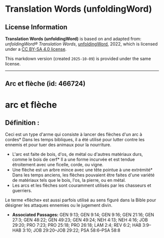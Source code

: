 # Translation Words (unfoldingWord)

## License Information

**Translation Words (unfoldingWord)** is based on and adapted from: _unfoldingWord® Translation Words_, [unfoldingWord](https://unfoldingword.org/utw), 2022, which is licensed under a [CC BY-SA 4.0 license](https://creativecommons.org/licenses/by-sa/4.0/legalcode.en).

This markdown version (created `2025-10-09`) is provided under the same license.



--------------------------------

## Arc et flèche (id: 466724)

arc et flèche
=============

Définition :
------------

Ceci est un type d'arme qui consiste à lancer des flèches d'un arc à cordes\* Dans les temps bibliques, il a été utilisé pour lutter contre les ennemis et pour tuer des animaux pour la nourriture.

* L'arc est faite de bois, d'os, de métal ou d'autres matériaux durs, comme le bois de cerf\* Il a une forme incurvée et est tendue étroitement avec une ficelle, corde, ou vigne.
* Une flèche est un arbre mince avec une tête pointue à une extrémité\* Dans les temps anciens, les flèches pouvaient être faites d'une variété de matériaux tels que le bois, l'os, la pierre, ou en métal.
* Les arcs et les flèches sont couramment utilisés par les chasseurs et guerriers.

Le terme «flèche» est aussi parfois utilisé au sens figuré dans la Bible pour désigner les attaques ennemies ou le jugement divin.

* **Associated Passages:** GEN 9:13; GEN 9:14; GEN 9:16; GEN 21:16; GEN 27:3; GEN 48:22; GEN 49:23; GEN 49:24; NEH 4:13; NEH 4:16; JOB 29:20; PRO 7:23; PRO 25:18; PRO 26:18; LAM 2:4; REV 6:2; HAB 3:9–HAB 3:10; JOB 29:20–JOB 29:22; PSA 58:6–PSA 58:8

